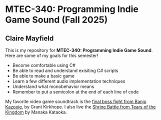 # MTEC-340: Programming Indie Game Sound (Fall 2025)
## Claire Mayfield

This is my repository for **MTEC-340: Programming Indie Game Sound**. Here are some of my goals for this semester! 
- Become comfortable using C#
- Be able to read and understand exisiting C# scripts 
- Be able to make a basic game 
- Learn a few different audio implementation techniques
- Understand what monobehavior means 
- Remember to put a semicolon at the end of each line of code 

My favorite video game soundtrack is the [final boss fight from Banjo Kazooie](https://youtu.be/k89y_LZuSYU?feature=shared), by Grant Kirkhope. I also live the [Shrine Battle from Tears of the Kingdom](https://www.youtube.com/watch?v=pVoQZp0sxCY) by Manaka Kataoka. 
